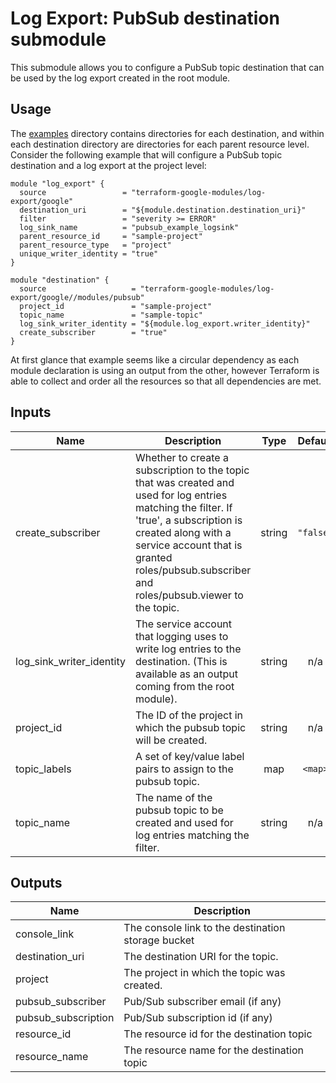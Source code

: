 # Log Export: PubSub destination submodule

This submodule allows you to configure a PubSub topic destination that
can be used by the log export created in the root module.

## Usage

The [examples](../../examples) directory contains directories for each destination, and within each destination directory are directories for each parent resource level. Consider the following
example that will configure a PubSub topic destination and a log export at the project level:

```hcl
module "log_export" {
  source                 = "terraform-google-modules/log-export/google"
  destination_uri        = "${module.destination.destination_uri}"
  filter                 = "severity >= ERROR"
  log_sink_name          = "pubsub_example_logsink"
  parent_resource_id     = "sample-project"
  parent_resource_type   = "project"
  unique_writer_identity = "true"
}

module "destination" {
  source                   = "terraform-google-modules/log-export/google//modules/pubsub"
  project_id               = "sample-project"
  topic_name               = "sample-topic"
  log_sink_writer_identity = "${module.log_export.writer_identity}"
  create_subscriber        = "true"
}
```

At first glance that example seems like a circular dependency as each module declaration is
using an output from the other, however Terraform is able to collect and order all the resources
so that all dependencies are met.

[^]: (autogen_docs_start)

## Inputs

| Name | Description | Type | Default | Required |
|------|-------------|:----:|:-----:|:-----:|
| create\_subscriber | Whether to create a subscription to the topic that was created and used for log entries matching the filter. If 'true', a subscription is created along with a service account that is granted roles/pubsub.subscriber and roles/pubsub.viewer to the topic. | string | `"false"` | no |
| log\_sink\_writer\_identity | The service account that logging uses to write log entries to the destination. (This is available as an output coming from the root module). | string | n/a | yes |
| project\_id | The ID of the project in which the pubsub topic will be created. | string | n/a | yes |
| topic\_labels | A set of key/value label pairs to assign to the pubsub topic. | map | `<map>` | no |
| topic\_name | The name of the pubsub topic to be created and used for log entries matching the filter. | string | n/a | yes |

## Outputs

| Name | Description |
|------|-------------|
| console\_link | The console link to the destination storage bucket |
| destination\_uri | The destination URI for the topic. |
| project | The project in which the topic was created. |
| pubsub\_subscriber | Pub/Sub subscriber email (if any) |
| pubsub\_subscription | Pub/Sub subscription id (if any) |
| resource\_id | The resource id for the destination topic |
| resource\_name | The resource name for the destination topic |

[^]: (autogen_docs_end)
